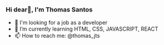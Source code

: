 ### Hi dear👋, I'm Thomas Santos


- 🔭 I'm looking for a job as a developer
- 🌱 I’m currently learning HTML, CSS, JAVASCRIPT, REACT
- 📫 How to reach me: @thomas_jts

